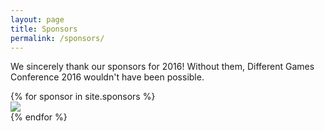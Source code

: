 ```yaml
---
layout: page
title: Sponsors
permalink: /sponsors/
---
```


<p class="text-center">We sincerely thank our sponsors for 2016! Without them, Different Games Conference 2016 wouldn't have been possible.</p>


<section class="sponsors">
  {% for sponsor in site.sponsors %}
  <div class="row sponsor">
    <a href="{{ sponsor.website }}">
      <img class="img-responsive col-md-6 col-md-offset-3" src="{{ sponsor.image }}" />
    </a>
  </div>
  {% endfor %}
</section>
